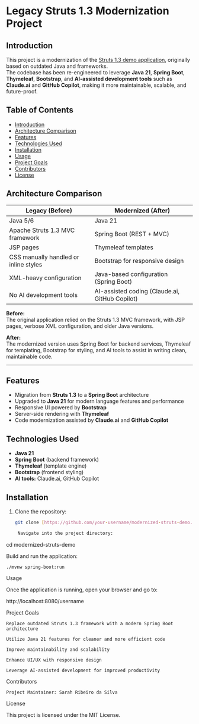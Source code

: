 # Legacy Struts 1.3 Modernization Project

## Introduction
This project is a modernization of the [Struts 1.3 demo application](https://github.com/ShradhaPandey/Struts-1.3-demo-project), originally based on outdated Java and frameworks.  
The codebase has been re-engineered to leverage **Java 21**, **Spring Boot**, **Thymeleaf**, **Bootstrap**, and **AI-assisted development tools** such as **Claude.ai** and **GitHub Copilot**, making it more maintainable, scalable, and future-proof.

## Table of Contents
- [Introduction](#introduction)  
- [Architecture Comparison](#architecture-comparison)  
- [Features](#features)  
- [Technologies Used](#technologies-used)  
- [Installation](#installation)  
- [Usage](#usage)  
- [Project Goals](#project-goals)  
- [Contributors](#contributors)  
- [License](#license)  

## Architecture Comparison

| **Legacy (Before)**                      | **Modernized (After)**                    |
|-------------------------------------------|--------------------------------------------|
| Java 5/6                                   | Java 21                                    |
| Apache Struts 1.3 MVC framework            | Spring Boot (REST + MVC)                   |
| JSP pages                                  | Thymeleaf templates                        |
| CSS manually handled or inline styles      | Bootstrap for responsive design            |
| XML-heavy configuration                    | Java-based configuration (Spring Boot)     |
| No AI development tools                    | AI-assisted coding (Claude.ai, GitHub Copilot) |

**Before:**  
The original application relied on the Struts 1.3 MVC framework, with JSP pages, verbose XML configuration, and older Java versions.  

**After:**  
The modernized version uses Spring Boot for backend services, Thymeleaf for templating, Bootstrap for styling, and AI tools to assist in writing clean, maintainable code.

---

## Features
- Migration from **Struts 1.3** to a **Spring Boot** architecture  
- Upgraded to **Java 21** for modern language features and performance  
- Responsive UI powered by **Bootstrap**  
- Server-side rendering with **Thymeleaf**  
- Code modernization assisted by **Claude.ai** and **GitHub Copilot**  

## Technologies Used
- **Java 21**  
- **Spring Boot** (backend framework)  
- **Thymeleaf** (template engine)  
- **Bootstrap** (frontend styling)  
- **AI tools:** Claude.ai, GitHub Copilot  

## Installation
1. Clone the repository:  
   ```bash
   git clone [https://github.com/your-username/modernized-struts-demo.git](https://github.com/Sarah-Ribeiro/struts-spring-boot-legacy-code.git)

    Navigate into the project directory:

cd modernized-struts-demo

Build and run the application:

    ./mvnw spring-boot:run

Usage

Once the application is running, open your browser and go to:

http://localhost:8080/username

Project Goals

    Replace outdated Struts 1.3 framework with a modern Spring Boot architecture

    Utilize Java 21 features for cleaner and more efficient code

    Improve maintainability and scalability

    Enhance UI/UX with responsive design

    Leverage AI-assisted development for improved productivity

Contributors

    Project Maintainer: Sarah Ribeiro da Silva

License

This project is licensed under the MIT License.
